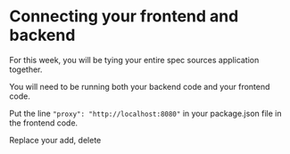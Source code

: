 # Connecting your frontend and backend

For this week, you will be tying your entire spec sources application together.

You will need to be running both your backend code and your frontend code.

Put the line `"proxy": "http://localhost:8080"` in your package.json file in the frontend code.

Replace your add, delete

